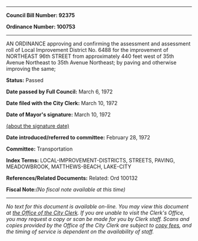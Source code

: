 

********

**Council Bill Number: 92375**
   
**Ordinance Number: 100753**
********

 AN ORDINANCE approving and confirming the assessment and assessment roll of Local Improvement District No. 6488 for the improvement of NORTHEAST 96th STREET from approximately 440 feet west of 35th Avenue Northeast to 35th Avenue Northeast; by paving and otherwise improving the same;

**Status:** Passed
   
**Date passed by Full Council:** March 6, 1972
   
**Date filed with the City Clerk:** March 10, 1972
   
**Date of Mayor's signature:** March 10, 1972
   
[(about the signature date)](/~public/approvaldate.htm)
   
   
   
**Date introduced/referred to committee:** February 28, 1972
   
**Committee:** Transportation
   
   
**Index Terms:** LOCAL-IMPROVEMENT-DISTRICTS, STREETS, PAVING, MEADOWBROOK, MATTHEWS-BEACH, LAKE-CITY

**References/Related Documents:** Related: Ord 100132

**Fiscal Note:**_(No fiscal note available at this time)_
********

_No text for this document is available on-line. You may view this document at [the Office of the City Clerk](http://www.seattle.gov/leg/clerk/contactUs.htm). If you are unable to visit the Clerk's Office, you may request a copy or scan be made for you by Clerk staff. Scans and copies provided by the Office of the City Clerk are subject to [copy fees](http://clerk.seattle.gov/~public/clerkfees.htm), and the timing of service is dependent on the availability of staff._

